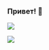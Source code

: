 ### Привет! 👋

[<img src="https://img.shields.io/badge/Telegram-2CA5E0?style=for-the-badge&logo=telegram&logoColor=white" />](https://t.me/shilnikov_dmitriy)

[<img src="https://img.shields.io/badge/Codeforces-445f9d?style=for-the-badge&logo=Codeforces&logoColor=white" />](https://codeforces.com/profile/IeDeSy)
